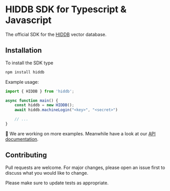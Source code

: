 # HIDDB SDK for Typescript & Javascript

The official SDK for the [HIDDB](https://hiddb.com) vector database.

## Installation

To install the SDK type

```bash
npm install hiddb
```

Example usage:

```typescript
import { HIDDB } from 'hiddb';

async function main() {
    const hiddb = new HIDDB();
    await hiddb.machineLogin("<key>", "<secret>")

    // ...
}
```

🚧 We are working on more examples.
Meanwhile have a look at our [API documentation](https://docs.hiddb.com).

## Contributing

Pull requests are welcome. For major changes, please open an issue first to discuss what you would like to change.

Please make sure to update tests as appropriate.
